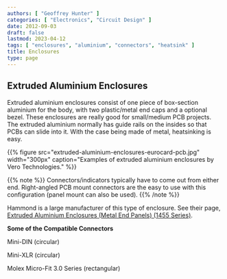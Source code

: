 ```yaml
---
authors: [ "Geoffrey Hunter" ]
categories: [ "Electronics", "Circuit Design" ]
date: 2012-09-03
draft: false
lastmod: 2023-04-12
tags: [ "enclosures", "aluminium", "connectors", "heatsink" ]
title: Enclosures
type: page
---
```


## Extruded Aluminium Enclosures

Extruded aluminium enclosures consist of one piece of box-section aluminium for the body, with two plastic/metal end caps and a optional bezel. These enclosures are really good for small/medium PCB projects. The extruded aluminium normally has guide rails on the insides so that PCBs can slide into it. With the case being made of metal, heatsinking is easy.

{{% figure src="extruded-aluminium-enclosures-eurocard-pcb.jpg" width="300px" caption="Examples of extruded aluminium enclosures by Vero Technologies."  %}}

{{% note %}}
Connectors/indicators typically have to come out from either end. Right-angled PCB mount connectors are the easy to use with this configuration (panel mount can also be used).
{{% /note %}}

Hammond is a large manufacturer of this type of enclosure. See their page, [Extruded Aluminium Enclosures (Metal End Panels) (1455 Series)](http://www.hammondmfg.com/1455.htm).

**Some of the Compatible Connectors**

Mini-DIN (circular)

Mini-XLR (circular)

Molex Micro-Fit 3.0 Series (rectangular)
